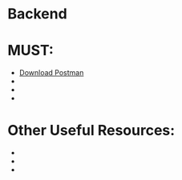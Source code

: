 # Backend

# MUST:
<ul>
    <li><a href="https://www.getpostman.com/">Download Postman </a></li> 
    <li><a href=""> </a></li> 
    <li><a href=""> </a></li> 
    <li><a href=""> </a></li> 
</ul>

# Other Useful Resources:
<ul>
  <li><a href=""> </a></li>
  <li><a href=""> </a></li>
  <li><a href=""> </a></li>
</ul
